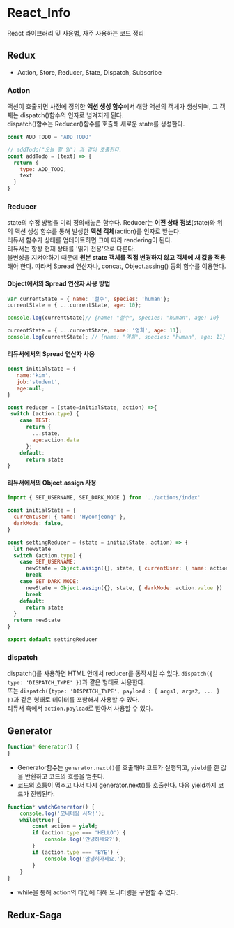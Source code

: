 # React_Info
React 라이브러리 및 사용법, 자주 사용하는 코드 정리  


## Redux
+ Action, Store, Reducer, State, Dispatch, Subscribe
### Action
액션이 호출되면 사전에 정의한 **액션 생성 함수**에서 해당 액션의 객체가 생성되며, 그 객체는 dispatch()함수의 인자로 넘겨지게 된다.  
dispatch()함수는 Reducer()함수를 호출해 새로운 state를 생성한다.
```js
const ADD_TODO = 'ADD_TODO'

// addTodo("오늘 할 일") 과 같이 호출한다.
const addTodo = (text) => {
  return {
    type: ADD_TODO,
    text
  }
}
```

### Reducer
state의 수정 방법을 미리 정의해놓은 함수다.
Reducer는 **이전 상태 정보**(state)와 위의 액션 생성 함수를 통해 발생한 **액션 객체**(action)를 인자로 받는다.  
리듀서 함수가 상태를 업데이트하면 그에 따라 rendering이 된다.  
리듀서는 항상 현재 상태를 '읽기 전용'으로 다룬다.  
불변성을 지켜야하기 때문에 **원본 state 객체를 직접 변경하지 않고 객체에 새 값을 적용**해야 한다. 따라서 Spread 연산자나, concat, Object.assing() 등의 함수를 이용한다.  

#### Object에서의 Spread 연산자 사용 방법
```js
var currentState = { name: '철수', species: 'human'};
currentState = { ...currentState, age: 10}; 

console.log(currentState)// {name: "철수", species: "human", age: 10}

currentState = { ...currentState, name: '영희', age: 11}; 
console.log(currentState); // {name: "영희", species: "human", age: 11}
```
#### 리듀서에서의 Spread 연산자 사용
```js
const initialState = {
   name:'kim',
   job:'student',
   age:null;
}

const reducer = (state=initialState, action) =>{
 switch (action.type) {
    case TEST:
      return {
        ...state,
        age:action.data
      };
    default:
      return state
} 
```

#### 리듀서에서의 Object.assign 사용
  
```js
import { SET_USERNAME, SET_DARK_MODE } from '../actions/index'

const initialState = {
  currentUser: { name: 'Hyeonjeong' }, 
  darkMode: false,
}

const settingReducer = (state = initialState, action) => {
  let newState
  switch (action.type) {
    case SET_USERNAME:
      newState = Object.assign({}, state, { currentUser: { name: action.name } })
      break
    case SET_DARK_MODE:
      newState = Object.assign({}, state, { darkMode: action.value })
      break
    default:
      return state
  }
  return newState
}

export default settingReducer
```  


### dispatch
dispatch()를 사용하면 HTML 안에서 reducer를 동작시킬 수 있다.
```dispatch({ type: 'DISPATCH_TYPE' })```과 같은 형태로 사용한다.  
또는 ```dispatch({type: 'DISPATCH_TYPE', payload : { args1, args2, ... } })```과 같은 형태로 데이터를 포함해서 사용할 수 있다.  
리듀서 측에서 ```action.payload```로 받아서 사용할 수 있다.  
  



## Generator
```js
function* Generator() {
}
```



+ Generator함수는 ```generator.next()```를 호출해야 코드가 실행되고, ```yield```를 한 값을 반환하고 코드의 흐름을 멈춘다.
+ 코드의 흐름이 멈추고 나서 다시 generator.next()를 호출한다. 다음 yield까지 코드가 진행된다.




```js
function* watchGenerator() {
    console.log('모니터링 시작!');
    while(true) {
        const action = yield;
        if (action.type === 'HELLO') {
            console.log('안녕하세요?');
        }
        if (action.type === 'BYE') {
            console.log('안녕히가세요.');
        }
    }
}
```
+ while을 통해 action의 타입에 대해 모니터링을 구현할 수 있다.


## Redux-Saga



